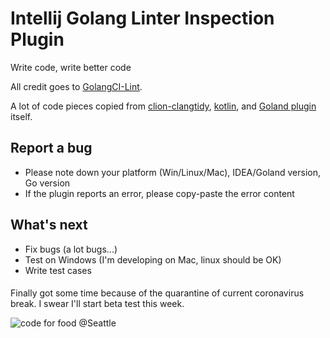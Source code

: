 # Intellij Golang Linter Inspection Plugin

Write code, write better code

All credit goes to [GolangCI-Lint](https://github.com/golangci/golangci-lint).

A lot of code pieces copied from [clion-clangtidy](https://bitbucket.org/baldur/clion-clangtidy/src/default/), [kotlin](https://github.com/JetBrains/kotlin), and [Goland plugin](https://plugins.jetbrains.com/plugin/9568-go) itself.

## Report a bug
* Please note down your platform (Win/Linux/Mac), IDEA/Goland version, Go version
* If the plugin reports an error, please copy-paste the error content

## What's next
* Fix bugs (a lot bugs...)
* Test on Windows (I'm developing on Mac, linux should be OK)
* Write test cases

####
Finally got some time because of the quarantine of current coronavirus break. I swear I'll start beta test this week.


![code for food](https://i.imgur.com/ZY9Jwp3.jpg) @Seattle
